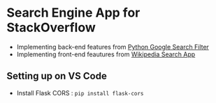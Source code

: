 # Search Engine App for StackOverflow

- Implementing back-end features from [Python Google Search Filter](https://github.com/webQbe/google_search_filter)
- Implementing front-end feautures from [Wikipedia Search App](https://github.com/webQbe/js_search_app)

## Setting up on VS Code
- Install Flask CORS : `pip install flask-cors`